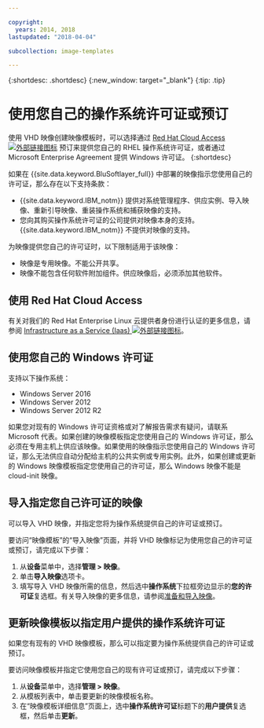```yaml
---

copyright:
  years: 2014, 2018
lastupdated: "2018-04-04"

subcollection: image-templates

---
```


{:shortdesc: .shortdesc}
{:new_window: target="_blank"}
{:tip: .tip}


# 使用您自己的操作系统许可证或预订

使用 VHD 映像创建映像模板时，可以选择通过 [Red Hat Cloud Access ![外部链接图标](../../icons/launch-glyph.svg "外部链接图标")](https://www.redhat.com/en/technologies/cloud-computing/cloud-access) 预订来提供您自己的 RHEL 操作系统许可证，或者通过 Microsoft Enterprise Agreement 提供 Windows 许可证。
{:shortdesc}

如果在 {{site.data.keyword.BluSoftlayer_full}} 中部署的映像指示您使用自己的许可证，那么存在以下支持条款：
* {{site.data.keyword.IBM_notm}} 提供对系统管理程序、供应实例、导入映像、重新引导映像、重装操作系统和捕获映像的支持。
* 您向其购买操作系统许可证的公司提供对映像本身的支持。{{site.data.keyword.IBM_notm}} 不提供对映像的支持。

为映像提供您自己的许可证时，以下限制适用于该映像：
* 映像是专用映像。不能公开共享。
* 映像不能包含任何软件附加组件。供应映像后，必须添加其他软件。

## 使用 Red Hat Cloud Access
有关对我们的 Red Hat Enterprise Linux 云提供者身份进行认证的更多信息，请参阅 [Infrastructure as a Service (Iaas) ![外部链接图标](../../icons/launch-glyph.svg "外部链接图标")](https://access.redhat.com/ecosystem/cloud-provider/2262101)。

## 使用您自己的 Windows 许可证
支持以下操作系统：
* Windows Server 2016
* Windows Server 2012
* Windows Server 2012 R2

如果您对现有的 Windows 许可证资格或对了解报告需求有疑问，请联系 Microsoft 代表。如果创建的映像模板指定您使用自己的 Windows 许可证，那么必须在专用主机上供应该映像。如果使用的映像指示您使用自己的 Windows 许可证，那么无法供应自动分配给主机的公共实例或专用实例。此外，如果创建或更新的 Windows 映像模板指定您使用自己的许可证，那么 Windows 映像不能是 cloud-init 映像。

## 导入指定您自己许可证的映像

可以导入 VHD 映像，并指定您将为操作系统提供自己的许可证或预订。


要访问“映像模板”的“导入映像”页面，并将 VHD 映像标记为使用您自己的许可证或预订，请完成以下步骤：
1. 从**设备**菜单中，选择**管理 > 映像**。
2. 单击**导入映像**选项卡。
3. 填写导入 VHD 映像所需的信息，然后选中**操作系统**下拉框旁边显示的**您的许可证**复选框。有关导入映像的更多信息，请参阅[准备和导入映像](/docs/infrastructure/image-templates?topic=image-templates-preparing-and-importing-images)。

## 更新映像模板以指定用户提供的操作系统许可证

如果您有现有的 VHD 映像模板，那么可以指定要为操作系统提供自己的许可证或预订。

要访问映像模板并指定它使用您自己的现有许可证或预订，请完成以下步骤：
1. 从**设备**菜单中，选择**管理 > 映像**。
2. 从模板列表中，单击要更新的映像模板名称。
3. 在“映像模板详细信息”页面上，选中**操作系统许可证**标题下的**用户提供**复选框，然后单击**更新**。
